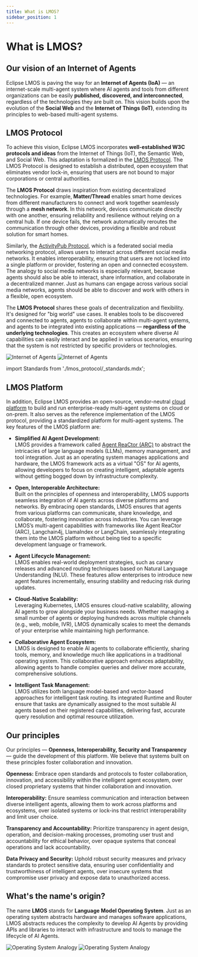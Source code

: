 ```yaml
---
title: What is LMOS?
sidebar_position: 1
---
```


# What is LMOS?

## Our vision of an Internet of Agents

Eclipse LMOS is paving the way for an **Internet of Agents (IoA)** — an internet-scale multi-agent system where AI agents and tools from different organizations can be easily **published, discovered, and interconnected**, regardless of the technologies they are built on. This vision builds upon the evolution of the **Social Web** and the **Internet of Things (IoT)**, extending its principles to web-based multi-agent systems.

## LMOS Protocol

To achieve this vision, Eclipse LMOS incorporates **well-established W3C protocols and ideas** from the Internet of Things (IoT), the Semantic Web, and Social Web. This adaptation is formalized in the [LMOS Protocol](/lmos/docs/lmos_protocol/introduction). The LMOS Protocol is designed to establish a distributed, open ecosystem that eliminates vendor lock-in, ensuring that users are not bound to major corporations or central authorities.

The **LMOS Protocol** draws inspiration from existing decentralized technologies. For example, **Matter/Thread** enables smart home devices from different manufacturers to connect and work together seamlessly through a **mesh network**. In this network, devices communicate directly with one another, ensuring reliability and resilience without relying on a central hub. If one device fails, the network automatically reroutes the communication through other devices, providing a flexible and robust solution for smart homes.

Similarly, the [ActivityPub Protocol](https://activitypub.rocks/), which is a federated social media networking protocol, allows users to interact across different social media networks. It enables interoperability, ensuring that users are not locked into a single platform or provider, fostering an open and connected ecosystem. The analogy to social media networks is especially relevant, because agents should also be able to interact, share information, and collaborate in a decentralized manner. Just as humans can engage across various social media networks, agents should be able to discover and work with others in a flexible, open ecosystem. 

The **LMOS Protocol** shares these goals of decentralization and flexibility. It's designed for "big world" use cases. It enables tools to be discovered and connected to agents, agents to collaborate within multi-agent systems, and agents to be integrated into existing applications — **regardless of the underlying technologies**. This creates an ecosystem where diverse AI capabilities can easily interact and be applied in various scenarios, ensuring that the system is not restricted by specific providers or technologies.

![Internet of Agents](/img/internet_of_agents_intro-light.png#light-mode-only)
![Internet of Agents](/img/internet_of_agents_intro-dark.png#dark-mode-only)

import Standards from './lmos_protocol/_standards.mdx';

<Standards  />

## LMOS Platform

In addition, Eclipse LMOS provides an open-source, vendor-neutral [cloud platform](/lmos/docs/lmos_platform/overview) to build and run enterprise-ready multi-agent systems on cloud or on-prem. It also serves as the reference implementation of the LMOS protocol, providing a standardized platform for multi-agent systems.
The key features of the LMOS platform are:

- **Simplified AI Agent Development:**  
   LMOS provides a framework called [Agent ReaCtor (ARC)](/lmos/docs/arc/index) to abstract the intricacies of large language models (LLMs), memory management, and tool integration. Just as an operating system manages applications and hardware, the LMOS framework acts as a virtual "OS" for AI agents, allowing developers to focus on creating intelligent, adaptable agents without getting bogged down by infrastructure complexity.

- **Open, Interoperable Architecture:**  
   Built on the principles of openness and interoperability, LMOS supports seamless integration of AI agents across diverse platforms and networks. By embracing open standards, LMOS ensures that agents from various platforms can communicate, share knowledge, and collaborate, fostering innovation across industries. You can leverage LMOS’s multi-agent capabilities with frameworks like Agent ReaCtor (ARC), Langchain4j, LlamaIndex or LangChain, seamlessly integrating them into the LMOS platform without being tied to a specific development language or framework. 

- **Agent Lifecycle Management:**  
   LMOS enables real-world deployment strategies, such as canary releases and advanced routing techniques based on Natural Language Understanding (NLU). These features allow enterprises to introduce new agent features incrementally, ensuring stability and reducing risk during updates.

- **Cloud-Native Scalability:**  
   Leveraging Kubernetes, LMOS ensures cloud-native scalability, allowing AI agents to grow alongside your business needs. Whether managing a small number of agents or deploying hundreds across multiple channels (e.g., web, mobile, IVR), LMOS dynamically scales to meet the demands of your enterprise while maintaining high performance.

- **Collaborative Agent Ecosystem:**  
   LMOS is designed to enable AI agents to collaborate efficiently, sharing tools, memory, and knowledge much like applications in a traditional operating system. This collaborative approach enhances adaptability, allowing agents to handle complex queries and deliver more accurate, comprehensive solutions.

- **Intelligent Task Management:**  
   LMOS utilizes both language model-based and vector-based approaches for intelligent task routing. Its integrated Runtime and Router ensure that tasks are dynamically assigned to the most suitable AI agents based on their registered capabilities, delivering fast, accurate query resolution and optimal resource utilization.

## Our principles

Our principles — **Openness, Interoperability, Security and Transparency** — guide the development of this platform. We believe that systems built on these principles foster collaboration and innovation.

**Openness:** Embrace open standards and protocols to foster collaboration, innovation, and accessibility within the intelligent agent ecosystem, over closed proprietary systems that hinder collaboration and innovation.

**Interoperability:** Ensure seamless communication and interaction between diverse intelligent agents, allowing them to work across platforms and ecosystems, over isolated systems or lock-ins that restrict interoperability and limit user choice.

**Transparency and Accountability:** Prioritize transparency in agent design, operation, and decision-making processes, promoting user trust and accountability for ethical behavior, over opaque systems that conceal operations and lack accountability.

**Data Privacy and Security:** Uphold robust security measures and privacy standards to protect sensitive data, ensuring user confidentiality and trustworthiness of intelligent agents, over insecure systems that compromise user privacy and expose data to unauthorized access.

## What's the name's origin?

The name **LMOS** stands for **Language Model Operating System**. Just as an operating system abstracts hardware and manages software applications, LMOS abstracts reduces the complexity to develop AI Agents by providing APIs and libraries to interact with infrastructure and tools to manage the lifecycle of AI Agents. 

![Operating System Analogy](/img/os-analogy-light.png#light-mode-only)
![Operating System Analogy](/img/os-analogy-dark.png#dark-mode-only)
